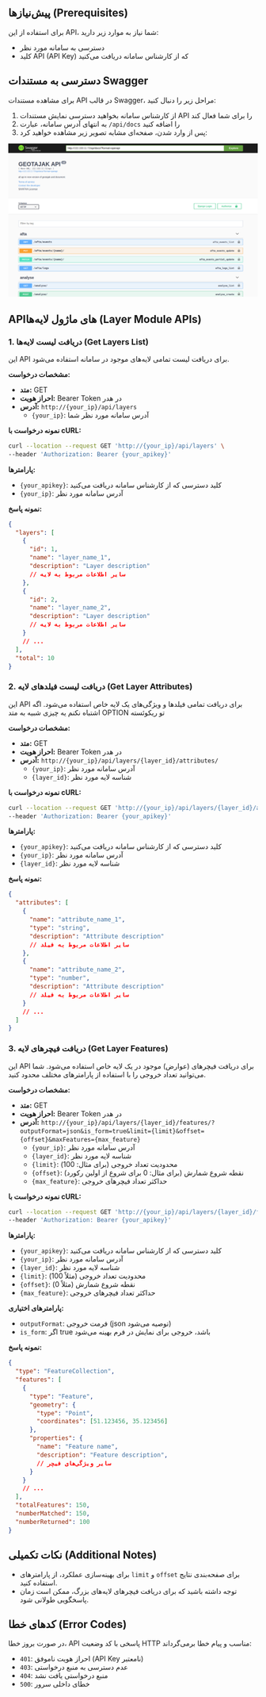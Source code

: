 
## پیش‌نیازها (Prerequisites)

برای استفاده از این API، شما نیاز به موارد زیر دارید:

- دسترسی به سامانه مورد نظر
- کلید API (API Key) که از کارشناس سامانه دریافت می‌کنید

## دسترسی به مستندات Swagger

برای مشاهده مستندات API در قالب Swagger، مراحل زیر را دنبال کنید:

1. از کارشناس سامانه بخواهید دسترسی نمایش مستندات API را برای شما فعال کند
2. به انتهای آدرس سامانه، عبارت `/api/docs` را اضافه کنید
3. پس از وارد شدن، صفحه‌ای مشابه تصویر زیر مشاهده خواهید کرد:

![api docs sample page](https://github.com/SaaFaa-company/geotajak3-documents/blob/main/services/Images/apidoc.png?raw=true "api docs sample page")


## API‌های ماژول لایه‌ها (Layer Module APIs)

### 1. دریافت لیست لایه‌ها (Get Layers List)

این API برای دریافت لیست تمامی لایه‌های موجود در سامانه استفاده می‌شود.

**مشخصات درخواست:**

- **متد:** GET
- **احراز هویت:** Bearer Token در هدر
- **آدرس:** `http://{your_ip}/api/layers`
    - `{your_ip}`: آدرس سامانه مورد نظر شما

**نمونه درخواست با cURL:**

```bash
curl --location --request GET 'http://{your_ip}/api/layers' \
--header 'Authorization: Bearer {your_apikey}'
```

**پارامترها:**

- `{your_apikey}`: کلید دسترسی که از کارشناس سامانه دریافت می‌کنید
- `{your_ip}`: آدرس سامانه مورد نظر

**نمونه پاسخ:**

```json
{
  "layers": [
    {
      "id": 1,
      "name": "layer_name_1",
      "description": "Layer description"
      // سایر اطلاعات مربوط به لایه
    },
    {
      "id": 2,
      "name": "layer_name_2",
      "description": "Layer description"
      // سایر اطلاعات مربوط به لایه
    }
    // ...
  ],
  "total": 10
}
```

### 2. دریافت لیست فیلدهای لایه (Get Layer Attributes)

این API برای دریافت تمامی فیلدها و ویژگی‌های یک لایه خاص استفاده می‌شود.
اگه اشتباه نکنم یه چیزی شبیه به متد OPTION تو ریکوئسته

**مشخصات درخواست:**

- **متد:** GET
- **احراز هویت:** Bearer Token در هدر
- **آدرس:** `http://{your_ip}/api/layers/{layer_id}/attributes/`
    - `{your_ip}`: آدرس سامانه مورد نظر
    - `{layer_id}`: شناسه لایه مورد نظر

**نمونه درخواست با cURL:**

```bash
curl --location --request GET 'http://{your_ip}/api/layers/{layer_id}/attributes/' \
--header 'Authorization: Bearer {your_apikey}'
```

**پارامترها:**

- `{your_apikey}`: کلید دسترسی که از کارشناس سامانه دریافت می‌کنید
- `{your_ip}`: آدرس سامانه مورد نظر
- `{layer_id}`: شناسه لایه مورد نظر

**نمونه پاسخ:**

```json
{
  "attributes": [
    {
      "name": "attribute_name_1",
      "type": "string",
      "description": "Attribute description"
      // سایر اطلاعات مربوط به فیلد
    },
    {
      "name": "attribute_name_2",
      "type": "number",
      "description": "Attribute description"
      // سایر اطلاعات مربوط به فیلد
    }
    // ...
  ]
}
```

### 3. دریافت فیچرهای لایه (Get Layer Features)

این API برای دریافت فیچرهای (عوارض) موجود در یک لایه خاص استفاده می‌شود. شما می‌توانید تعداد خروجی را با استفاده از پارامترهای مختلف محدود کنید.

**مشخصات درخواست:**

- **متد:** GET
- **احراز هویت:** Bearer Token در هدر
- **آدرس:** `http://{your_ip}/api/layers/{layer_id}/features/?outputFormat=json&is_form=true&limit={limit}&offset={offset}&maxFeatures={max_feature}`
    - `{your_ip}`: آدرس سامانه مورد نظر
    - `{layer_id}`: شناسه لایه مورد نظر
    - `{limit}`: محدودیت تعداد خروجی (برای مثال: 100)
    - `{offset}`: نقطه شروع شمارش (برای مثال: 0 برای شروع از اولین رکورد)
    - `{max_feature}`: حداکثر تعداد فیچرهای خروجی

**نمونه درخواست با cURL:**

```bash
curl --location --request GET 'http://{your_ip}/api/layers/{layer_id}/features/?outputFormat=json&is_form=true&limit={limit}&offset={offset}&maxFeatures={max_feature}' \
--header 'Authorization: Bearer {your_apikey}'
```

**پارامترها:**

- `{your_apikey}`: کلید دسترسی که از کارشناس سامانه دریافت می‌کنید
- `{your_ip}`: آدرس سامانه مورد نظر
- `{layer_id}`: شناسه لایه مورد نظر
- `{limit}`: محدودیت تعداد خروجی (مثلاً 100)
- `{offset}`: نقطه شروع شمارش (مثلاً 0)
- `{max_feature}`: حداکثر تعداد فیچرهای خروجی

**پارامترهای اختیاری:**

- `outputFormat`: فرمت خروجی (json توصیه می‌شود)
- `is_form`: اگر true باشد، خروجی برای نمایش در فرم بهینه می‌شود

**نمونه پاسخ:**

```json
{
  "type": "FeatureCollection",
  "features": [
    {
      "type": "Feature",
      "geometry": {
        "type": "Point",
        "coordinates": [51.123456, 35.123456]
      },
      "properties": {
        "name": "Feature name",
        "description": "Feature description",
        // سایر ویژگی‌های فیچر
      }
    }
    // ...
  ],
  "totalFeatures": 150,
  "numberMatched": 150,
  "numberReturned": 100
}
```

## نکات تکمیلی (Additional Notes)

- برای بهینه‌سازی عملکرد، از پارامترهای `limit` و `offset` برای صفحه‌بندی نتایج استفاده کنید.
- توجه داشته باشید که برای دریافت فیچرهای لایه‌های بزرگ، ممکن است زمان پاسخگویی طولانی شود.


## کدهای خطا (Error Codes)

در صورت بروز خطا، API پاسخی با کد وضعیت HTTP مناسب و پیام خطا برمی‌گرداند:

- `401`: احراز هویت ناموفق (API Key نامعتبر)
- `403`: عدم دسترسی به منبع درخواستی
- `404`: منبع درخواستی یافت نشد
- `500`: خطای داخلی سرور